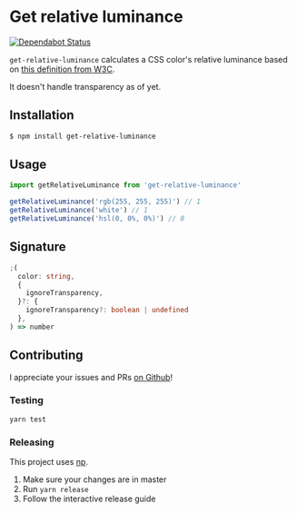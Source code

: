 # Get relative luminance

[![Dependabot Status](https://api.dependabot.com/badges/status?host=github&repo=misund/get-relative-luminance)](https://dependabot.com)

`get-relative-luminance` calculates a CSS color's relative luminance based on
[this definition from W3C](https://www.w3.org/TR/2008/REC-WCAG20-20081211/#relativeluminancedef).

It doesn't handle transparency as of yet.

## Installation

```bash
$ npm install get-relative-luminance
```

## Usage

```js
import getRelativeLuminance from 'get-relative-luminance'

getRelativeLuminance('rgb(255, 255, 255)') // 1
getRelativeLuminance('white') // 1
getRelativeLuminance('hsl(0, 0%, 0%)') // 0
```

## Signature

```ts
;(
  color: string,
  {
    ignoreTransparency,
  }?: {
    ignoreTransparency?: boolean | undefined
  },
) => number
```

## Contributing

I appreciate your issues and PRs [on Github](https://github.com/misund/get-relative-luminance)!

### Testing

```
yarn test
```

### Releasing

This project uses [np](https://github.com/sindresorhus/np).

1. Make sure your changes are in master
2. Run `yarn release`
3. Follow the interactive release guide

